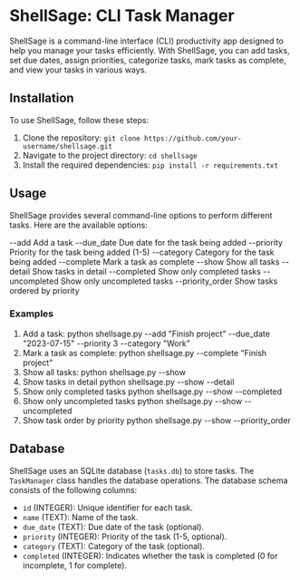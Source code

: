 # ShellSage: CLI Task Manager

ShellSage is a command-line interface (CLI) productivity app designed to help you manage your tasks efficiently. With ShellSage, you can add tasks, set due dates, assign priorities, categorize tasks, mark tasks as complete, and view your tasks in various ways.

## Installation

To use ShellSage, follow these steps:

1. Clone the repository: `git clone https://github.com/your-username/shellsage.git`
2. Navigate to the project directory: `cd shellsage`
3. Install the required dependencies: `pip install -r requirements.txt`

## Usage

ShellSage provides several command-line options to perform different tasks. Here are the available options:

--add              Add a task
--due_date         Due date for the task being added
--priority         Priority for the task being added (1-5)
--category         Category for the task being added
--complete         Mark a task as complete
--show             Show all tasks
--detail           Show tasks in detail
--completed        Show only completed tasks
--uncompleted      Show only uncompleted tasks
--priority_order   Show tasks ordered by priority

### Examples
1.  Add a task:
        python shellsage.py --add "Finish project" --due_date "2023-07-15" --priority 3 --category "Work"
2.  Mark a task as complete:
        python shellsage.py --complete "Finish project"
3.  Show all tasks:
        python shellsage.py --show
4.  Show tasks in detail
        python shellsage.py --show --detail
5.  Show only completed tasks
        python shellsage.py --show --completed
6.  Show only uncompleted tasks
        python shellsage.py --show --uncompleted
7.  Show task order by priority
        python shellsage.py --show --priority_order

## Database

ShellSage uses an SQLite database (`tasks.db`) to store tasks. The `TaskManager` class handles the database operations. The database schema consists of the following columns:

- `id` (INTEGER): Unique identifier for each task.
- `name` (TEXT): Name of the task.
- `due_date` (TEXT): Due date of the task (optional).
- `priority` (INTEGER): Priority of the task (1-5, optional).
- `category` (TEXT): Category of the task (optional).
- `completed` (INTEGER): Indicates whether the task is completed (0 for incomplete, 1 for complete).


